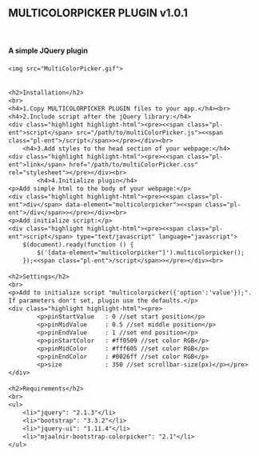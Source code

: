 <div>
    <h2>MULTICOLORPICKER PLUGIN v1.0.1</h2>
    <br>
    <h4>A simple JQuery plugin </h4>

    <img src="MultiColorPicker.gif">


    <h2>Installation</h2>
    <br>
    <h4>1.Copy MULTICOLORPICKER PLUGIN files to your app.</h4><br>
    <h4>2.Include script after the jQuery library:</h4>
    <div class="highlight highlight-html"><pre><<span class="pl-ent">script</span> src="/path/to/multiColorPicker.js"><<span class="pl-ent">/script</span>></pre></div><br>
        <h4>3.Add styles to the head section of your webpage:</h4>
    <div class="highlight highlight-html"><pre><<span class="pl-ent">link</span> href="/path/to/multiColorPicker.css" rel="stylesheet"></pre></div><br>
            <h4>4.Initialize plugin</h4>
    <p>Add simple html to the body of your webpage:</p>
    <div class="highlight highlight-html"><pre><<span class="pl-ent">div</span> data-element="multicolorpicker"><<span class="pl-ent">/div</span>></pre></div><br>
    <p>Add initialize script:</p>
    <div class="highlight highlight-html"><pre><<span class="pl-ent">script</span> type="text/javascript" language="javascript">
        $(document).ready(function () {
            $('[data-element="multicolorpicker"]').multicolorpicker();
        });<<span class="pl-ent">/script</span>></pre></div><br>

    <h2>Settings</h2>
    <br>
    <p>Add to initialize script "multicolorpicker({'option':'value'});". If parameters don't set, plugin use the defaults.</p>
    <div class="highlight highlight-html"><pre>
            <p>pinStartValue   : 0 //set start position</p>
            <p>pinMidValue     : 0.5 //set middle position</p>
            <p>pinEndValue     : 1 //set end position</p>
            <p>pinStartColor   : #ff0509 //set color RGB</p>
            <p>pinMidColor     : #fff605 //set color RGB</p>
            <p>pinEndColor     : #0026ff //set color RGB</p>
            <p>size            : 350 //set scrollbar-size(px)</p></pre></div>

    <h2>Requirements</h2>
    <br>
    <ul>
        <li>"jquery": "2.1.3"</li>
        <li>"bootstrap": "3.3.2"</li>
        <li>"jquery-ui": "1.11.4"</li>
        <li>"mjaalnir-bootstrap-colorpicker": "2.1"</li>
    </ul>
</div>

